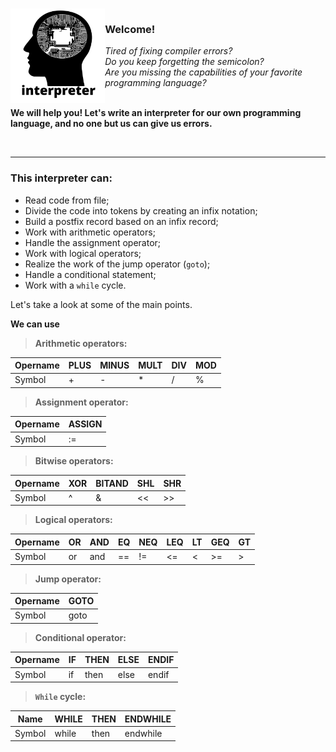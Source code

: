 <br><img src="./image/interpreter.png" width="30%" alt = "image" align = "left"/> 
### Welcome!
*Tired of fixing compiler errors?* <br/>
*Do you keep forgetting the semicolon?* <br/>
*Are you missing the capabilities of your favorite programming language?* <br/><br/>

**We will help you! Let's write an interpreter for our own programming language, and no one but us can give us errors.**

<cut />
<br clear = "left">

---

### This interpreter can:
 * Read code from file;
 * Divide the code into tokens by creating an infix notation;
 * Build a postfix record based on an infix record;
 * Work with arithmetic operators;
 * Handle the assignment operator;
 * Work with logical operators;
 * Realize the work of the jump operator (`goto`);
 * Handle a conditional statement;
 * Work with a `while` cycle. 

Let's take a look at some of the main points.

**We can use**

>**Arithmetic operators:**

| Opername |PLUS | MINUS | MULT | DIV | MOD |
|----------|-----|-------|------|-----|-----|
|  Symbol  | \+  |  \-   |  \*  |  /  |  %  |

>**Assignment operator:**

| Opername | ASSIGN |
|----------|--------|
|  Symbol  |   :=   |

>**Bitwise operators:**

| Opername | XOR | BITAND | SHL | SHR |
|----------|-----|--------|-----|-----|
|  Symbol  |  ^  |    &   | <<  |  >> |

>**Logical operators:**

| Opername | OR | AND | EQ | NEQ | LEQ | LT | GEQ | GT | 
|----------|----|-----|----|-----|-----|----|-----|----|
|  Symbol  | or | and | == | !=  |<= |  < |  >= |  > | 

>**Jump operator:**

| Opername | GOTO |
|----------|------|
|  Symbol  | goto |

>**Conditional operator:**

| Opername | IF | THEN | ELSE | ENDIF |
|----------|----|------|------|-------|
|  Symbol  | if | then | else | endif |

>**`While` cycle:**

|   Name   | WHILE | THEN | ENDWHILE | 
|----------|-------|------|----------|
|  Symbol  | while | then | endwhile |

